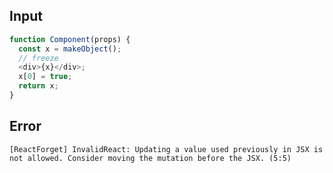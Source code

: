 
## Input

```javascript
function Component(props) {
  const x = makeObject();
  // freeze
  <div>{x}</div>;
  x[0] = true;
  return x;
}

```


## Error

```
[ReactForget] InvalidReact: Updating a value used previously in JSX is not allowed. Consider moving the mutation before the JSX. (5:5)
```
          
      